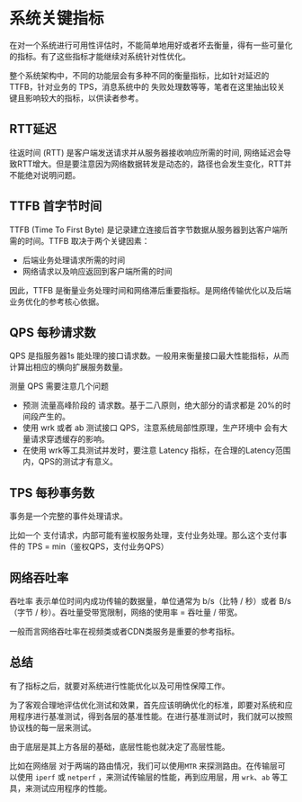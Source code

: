 # 系统关键指标

在对一个系统进行可用性评估时，不能简单地用好或者坏去衡量，得有一些可量化的指标。有了这些指标才能继续对系统针对性优化。

整个系统架构中，不同的功能层会有多种不同的衡量指标，比如针对延迟的 TTFB，针对业务的 TPS，消息系统中的 失败处理数等等，笔者在这里抽出较关键且影响较大的指标，以供读者参考。

## RTT延迟

往返时间 (RTT) 是客户端发送请求并从服务器接收响应所需的时间, 网络延迟会导致RTT增大。但是要注意因为网络数据转发是动态的，路径也会发生变化，RTT并不能绝对说明问题。


## TTFB 首字节时间

TTFB (Time To First Byte) 是记录建立连接后首字节数据从服务器到达客户端所需的时间。TTFB 取决于两个关键因素：

- 后端业务处理请求所需的时间
- 网络请求以及响应返回到客户端所需的时间

因此，TTFB 是衡量业务处理时间和网络滞后重要指标。是网络传输优化以及后端业务优化的参考核心依据。

## QPS 每秒请求数

QPS 是指服务器1s 能处理的接口请求数。一般用来衡量接口最大性能指标，从而计算出相应的横向扩展服务数量。

测量 QPS 需要注意几个问题

- 预测 流量高峰阶段的 请求数。基于二八原则，绝大部分的请求都是 20%的时间段产生的。
- 使用 wrk 或者 ab 测试接口 QPS，注意系统局部性原理，生产环境中 会有大量请求穿透缓存的影响。
- 在使用 wrk等工具测试并发时，要注意 Latency 指标，在合理的Latency范围内，QPS的测试才有意义。

## TPS 每秒事务数

事务是一个完整的事件处理请求。

比如一个 支付请求，内部可能有鉴权服务处理，支付业务处理。那么这个支付事件的 TPS = min（鉴权QPS，支付业务QPS）

## 网络吞吐率

吞吐率 表示单位时间内成功传输的数据量，单位通常为 b/s（比特 / 秒）或者 B/s（字节 / 秒）。吞吐量受带宽限制，网络的使用率 = 吞吐量 / 带宽。

一般而言网络吞吐率在视频类或者CDN类服务是重要的参考指标。

## 总结

有了指标之后，就要对系统进行性能优化以及可用性保障工作。

为了客观合理地评估优化测试和效果，首先应该明确优化的标准，即要对系统和应用程序进行基准测试，得到各层的基准性能。在进行基准测试时，我们就可以按照协议栈的每一层来测试。

由于底层是其上方各层的基础，底层性能也就决定了高层性能。

比如在网络层 对于两端的路由情况，我们可以使用`MTR` 来探测路由。在传输层可以使用 `iperf` 或 `netperf` ，来测试传输层的性能，再到应用层，用 `wrk`、`ab` 等工具，来测试应用程序的性能。
